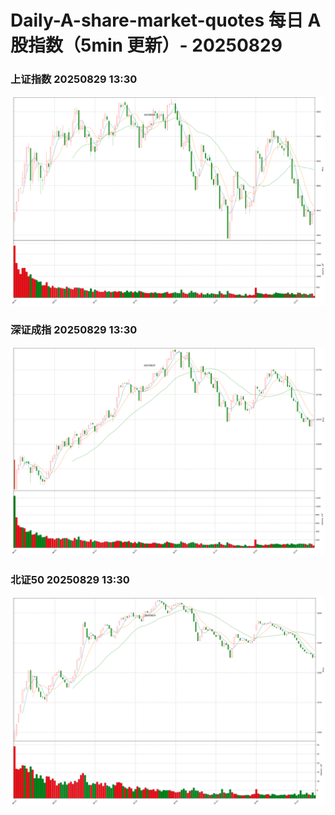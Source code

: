 
# Daily-A-share-market-quotes 每日 A 股指数（5min 更新）- 20250829

### 上证指数 20250829 13:30
![](./fig/2025/8/20250829-sh000001.png)

### 深证成指 20250829 13:30
![](./fig/2025/8/20250829-sz399001.png)

### 北证50 20250829 13:30
![](./fig/2025/8/20250829-bj899050.png)
